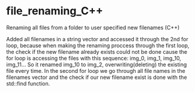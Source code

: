 # file_renaming_C++
Renaming all files from a folder to user specified new filenames (C++)

Added all filenames in a string vector and accessed it through the 2nd for loop,
because when making the renaming proccess through the first loop, the check if the new filename already exists could not be done cause the for loop is accessing the files with this sequence: img_0, img_1, img_10, img_11...
So it renamed img_10 to img_2, overwriting(deleting) the existing file every time.
In the second for loop we go through all file names in the filenames vector and the check if our new filename exist is done with the std::find function.
